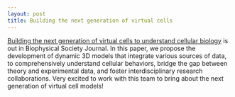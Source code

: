 ```yaml
---
layout: post
title: Building the next generation of virtual cells
---
```


[Building the next generation of virtual cells to understand cellular biology](
https://www.cell.com/biophysj/pdf/S0006-3495(23)00236-9.pdf) is out in Biophysical Society Journal. In this paper, we
propose the development of dynamic 3D models that integrate various sources of data, to comprehensively understand 
cellular behaviors, bridge the gap between theory and experimental data, and foster interdisciplinary research 
collaborations. Very excited to work with this team to bring about the next generation of virtual cell models!
